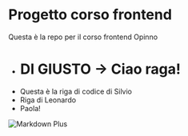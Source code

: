 # Progetto corso frontend 

Questa è la repo per il corso frontend Opinno 

- # **DI GIUSTO -> Ciao raga!**
- Questa è la riga di codice di Silvio
- Riga di Leonardo
- Paola!


![Markdown Plus](https://www.villaggionatura.com/shop/modules/ph_simpleblog/covers/28.jpg)